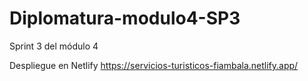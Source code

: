 # Diplomatura-modulo4-SP3

Sprint 3 del módulo 4

Despliegue en Netlify
https://servicios-turisticos-fiambala.netlify.app/
